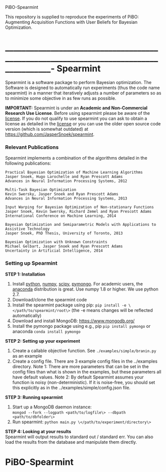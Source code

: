 PiBO-Spearmint

This repository is supplied to reproduce the experiments of PiBO: Augmenting Acquisition Functions with User Beliefs for Bayesian Optimization.





_____________________________________________________________________________________-
Spearmint
=========================================

Spearmint is a software package to perform Bayesian optimization. The Software is designed to automatically run experiments (thus the code name spearmint) in a manner that iteratively adjusts a number of parameters so as to minimize some objective in as few runs as possible.

**IMPORTANT:** Spearmint is under an **Academic and Non-Commercial Research Use License**.  Before using spearmint please be aware of the [license](LICENSE.md).  If you do not qualify to use spearmint you can ask to obtain a license as detailed in the [license](LICENSE.md) or you can use the older open source code version (which is somewhat outdated) at https://github.com/JasperSnoek/spearmint.  

### Relevant Publications

Spearmint implements a combination of the algorithms detailed in the following publications:

    Practical Bayesian Optimization of Machine Learning Algorithms  
    Jasper Snoek, Hugo Larochelle and Ryan Prescott Adams  
    Advances in Neural Information Processing Systems, 2012  

    Multi-Task Bayesian Optimization  
    Kevin Swersky, Jasper Snoek and Ryan Prescott Adams  
    Advances in Neural Information Processing Systems, 2013  

    Input Warping for Bayesian Optimization of Non-stationary Functions  
    Jasper Snoek, Kevin Swersky, Richard Zemel and Ryan Prescott Adams  
    International Conference on Machine Learning, 2014  

    Bayesian Optimization and Semiparametric Models with Applications to Assistive Technology  
    Jasper Snoek, PhD Thesis, University of Toronto, 2013  
  
    Bayesian Optimization with Unknown Constraints
    Michael Gelbart, Jasper Snoek and Ryan Prescott Adams
    Uncertainty in Artificial Intelligence, 2014

### Setting up Spearmint

**STEP 1: Installation**  

1. Install [python](https://www.python.org/), [numpy](http://www.numpy.org/), [scipy](http://www.numpy.org/), [pymongo](https://api.mongodb.org/python/current/). For academic users, the [anaconda](http://continuum.io/downloads) distribution is great. Use numpy 1.8 or higher. We use python 2.7.
2. Download/clone the spearmint code  
3. Install the spearmint package using pip: `pip install -e \</path/to/spearmint/root\>` (the -e means changes will be reflected automatically)  
4. Download and install MongoDB: https://www.mongodb.org/   
5. Install the pymongo package using e.g., pip `pip install pymongo` or anaconda `conda install pymongo`  

**STEP 2: Setting up your experiment**  
1. Create a callable objective function. See `./examples/simple/branin.py` as an example  
2. Create a config file. There are 3 example config files in the ../examples directory. Note 1: There are more parameters that can be set in the config files than what is shown in the examples, but these parameters all have default values. Note 2: By default Spearmint assumes your function is noisy (non-deterministic). If it is noise-free, you should set this explicitly as in the ../examples/simple/config.json file.

**STEP 3: Running spearmint**  
1. Start up a MongoDB daemon instance:  
`mongod --fork --logpath <path/to/logfile\> --dbpath <path/to/dbfolder\>`  
2. Run spearmint: `python main.py \</path/to/experiment/directory\>`

**STEP 4: Looking at your results**  
Spearmint will output results to standard out / standard err. You can also load the results from the database and manipulate them directly. 
# PiBO-Spearmint
